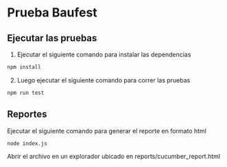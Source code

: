 # Prueba Baufest



## Ejecutar las pruebas
1) Ejecutar el siguiente comando para instalar las dependencias 

```bash
npm install
```
2) Luego ejecutar el siguiente comando para correr las pruebas
```bash
npm run test
```

## Reportes
Ejecutar el siguiente comando para generar el reporte en formato html 

```
node index.js

```
Abrir el archivo en un explorador ubicado en reports/cucumber_report.html
